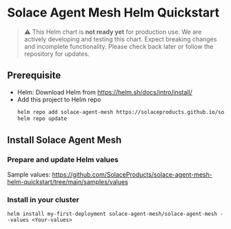 # Solace Agent Mesh Helm Quickstart
> :warning: This Helm chart is **not ready yet** for production use.
> We are actively developing and testing this chart. Expect breaking changes and incomplete functionality.
> Please check back later or follow the repository for updates.

## Prerequisite 
* Helm: Download Helm from https://helm.sh/docs/intro/install/
* Add this project to Helm repo
  ```sh
  helm repo add solace-agent-mesh https://solaceproducts.github.io/solace-agent-mesh-helm-quickstart/
  helm repo update
  ```

## Install Solace Agent Mesh

### Prepare and update Helm values
Sample values: https://github.com/SolaceProducts/solace-agent-mesh-helm-quickstart/tree/main/samples/values

### Install in your cluster
```
helm install my-first-deployment solace-agent-mesh/solace-agent-mesh --values <Your-values>
```
